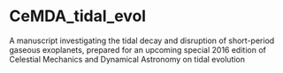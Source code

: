 # CeMDA_tidal_evol
A manuscript investigating the tidal decay and disruption of short-period gaseous exoplanets, prepared for an upcoming special 2016 edition of Celestial Mechanics and Dynamical Astronomy on tidal evolution
